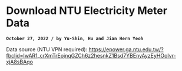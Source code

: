 # Download NTU Electricity Meter Data
**`October 27, 2022 / by Yu-Shin, Hu and Jian Hern Yeoh`**

Data source (NTU VPN required): https://epower.ga.ntu.edu.tw/?fbclid=IwAR1_crXmTrEojnqGZCh6z2hesnkZ1Bsd7YBEnyAyzEyHOoIvr-xjA8sBAqo
